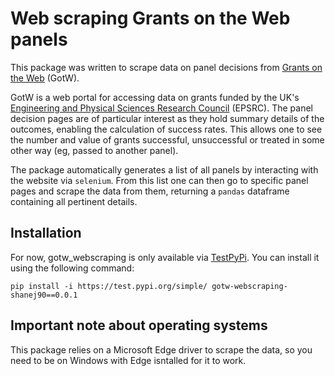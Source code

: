 # Web scraping Grants on the Web panels

This package was written to scrape data on panel decisions from [Grants on the Web](https://gow.epsrc.ukri.org/) (GotW).

GotW is a web portal for accessing data on grants funded by the UK's [Engineering and Physical Sciences Research Council](https://www.ukri.org/councils/epsrc/) (EPSRC). The panel decision pages are of particular interest as they hold summary details of the outcomes, enabling the calculation of success rates. This allows one to see the number and value of grants successful, unsuccessful or treated in some other way (eg, passed to another panel).

The package automatically generates a list of all panels by interacting with the website via `selenium`. From this list one can then go to specific panel pages and scrape the data from them, returning a `pandas` dataframe containing all pertinent details.

## Installation

For now, gotw_webscraping is only available via [TestPyPi](https://test.pypi.org/project/gotw-webscraping-shanej90/0.0.1/). You can install it using the following command:

``` {python}
pip install -i https://test.pypi.org/simple/ gotw-webscraping-shanej90==0.0.1
```

## Important note about operating systems

This package relies on a Microsoft Edge driver to scrape the data, so you need to be on Windows with Edge isntalled for it to work.
